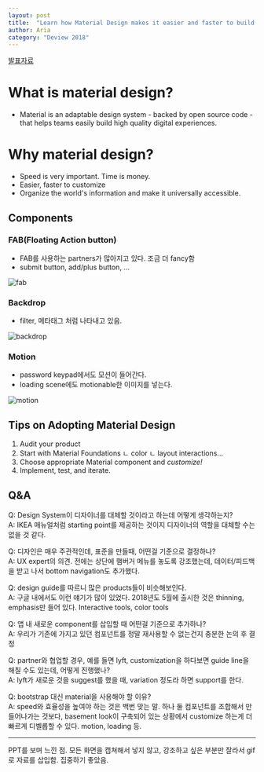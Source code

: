 ```yaml
---
layout: post
title:  "Learn how Material Design makes it easier and faster to build apps without compromising quality"
author: Aria
category: "Deview 2018"
---
```


[발표자료](https://www.slideshare.net/deview/142-learn-how-material-design-makes-it-easier-and-faster-to-build-apps-without-compromising-quality)

# What is material design?
- Material is an adaptable design system - backed by open source code - that helps teams easily build high quality digital experiences.

# Why material design?
- Speed is very important. Time is money.
- Easier, faster to customize
- Organize the world's information and make it universally accessible.

## Components
### FAB(Floating Action button)
- FAB를 사용하는 partners가 많아지고 있다. 조금 더 fancy함
- submit button, add/plus button, ...

![fab]("/img/blog/fab.png")

### Backdrop
- filter, 메타태그 처럼 나타내고 있음.

![backdrop]("/img/blog/backdrop.png")

### Motion
- password keypad에서도 모션이 들어간다.
- loading scene에도 motionable한 이미지를 넣는다.

![motion](https://cdn-images-1.medium.com/max/1200/1*xrH020ybWUPw503tg4IyGQ.gif)

## Tips on Adopting Material Design
1. Audit your product
2. Start with Material Foundations
ㄴ color
ㄴ layout interactions...
3. Choose appropriate Material component and *customize!*
4. Implement, test, and iterate.

## Q&A
Q: Design System이 디자이너를 대체할 것이라고 하는데 어떻게 생각하는지?<br/>
A: IKEA 매뉴얼처럼 starting point를 제공하는 것이지 디자이너의 역할을 대체할 수는 없을 것 같다.

Q: 디자인은 매우 주관적인데, 표준을 만들때, 어떤걸 기준으로 결정하나?<br/>
A: UX expert의 의견. 전에는 상단에 햄버거 메뉴를 놓도록 강조했는데, 데이터/피드백을 받고 나서 bottom navigation도 추가했다.

Q: design guide를 따르니 많은 products들이 비슷해보인다.<br/>
A: 구글 내에서도 이런 얘기가 많이 있었다. 2018년도 5월에 출시한 것은 thinning, emphasis만 들어 있다. Interactive tools, color tools

Q: 앱 내 새로운 component를 삽입할 때 어떤걸 기준으로 추가하나?<br/>
A: 우리가 기존에 가지고 있던 컴포넌트를 정말 재사용할 수 없는건지 충분한 논의 후 결정

Q: partner와 협업할 경우, 예를 들면 lyft, customization을 하다보면 guide line을 해칠 수도 있는데, 어떻게 진행했나?<br/>
A: lyft가 새로운 것을 suggest를 했을 때, variation 정도라 하면 support를 한다.

Q: bootstrap 대신 material을 사용해야 할 이유?<br/>
A: speed와 효율성을 높여야 하는 것은 백번 맞는 말. 하나 둘 컴포넌트를 조합해서 만들어나가는 것보다, basement look이 구축되어 있는 상황에서 customize 하는게 더 빠르게 디벨롭할 수 있다. motion, loading 등.

---
PPT를 보며 느낀 점. 모든 화면을 캡쳐해서 넣지 않고, 강조하고 싶은 부분만 잘라서 gif로 자료를 삽입함. 집중하기 좋았음.
